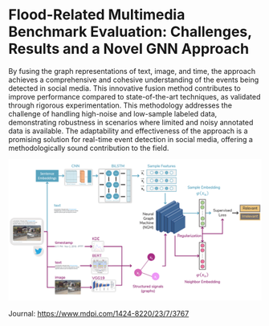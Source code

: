 # Flood-Related Multimedia Benchmark Evaluation: Challenges, Results and a Novel GNN Approach

By fusing the graph representations of text, image, and time, the approach achieves a comprehensive and cohesive understanding of the events being detected in social media. This innovative fusion method contributes to improve performance compared to state-of-the-art techniques, as validated through rigorous experimentation. This methodology addresses the challenge of handling high-noise and low-sample labeled data, demonstrating robustness in scenarios where limited and noisy annotated data is available. The adaptability and effectiveness of the approach is a promising solution for real-time event detection in social media, offering a methodologically sound contribution to the field.


![Architect](https://github.com/thomaspapadimos/multimodal-NGM-flood-journal/blob/master/architecture.png)

Journal: https://www.mdpi.com/1424-8220/23/7/3767
